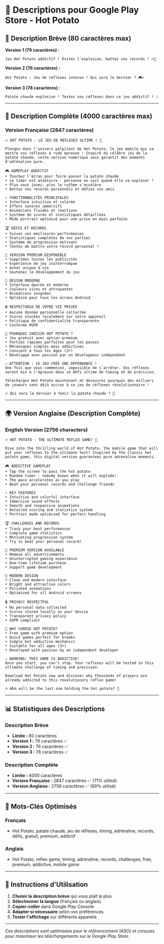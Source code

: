 # 📱 Descriptions pour Google Play Store - Hot Potato

## 🎯 Description Brève (80 caractères max)

**Version 1 (79 caractères) :**
```
Jeu Hot Potato addictif ! Évitez l'explosion, battez vos records ! 🔥🥔
```

**Version 2 (76 caractères) :**
```
Hot Potato : Jeu de réflexes intense ! Qui sera le dernier ? 🎮⚡
```

**Version 3 (78 caractères) :**
```
Patate chaude explosive ! Testez vos réflexes dans ce jeu addictif ! 💥
```

---

## 📝 Description Complète (4000 caractères max)

### Version Française (2847 caractères)

```
🔥 HOT POTATO - LE JEU DE RÉFLEXES ULTIME ! 🥔

Plongez dans l'univers palpitant de Hot Potato, le jeu mobile qui va mettre vos réflexes à rude épreuve ! Inspiré du célèbre jeu de la patate chaude, cette version numérique vous garantit des moments d'adrénaline pure.

🎮 GAMEPLAY ADDICTIF
• Touchez l'écran pour faire passer la patate chaude
• Le timer est aléatoire - personne ne sait quand elle va exploser !
• Plus vous jouez, plus le rythme s'accélère
• Battez vos records personnels et défiez vos amis

⚡ FONCTIONNALITÉS PRINCIPALES
• Interface intuitive et colorée
• Effets sonores immersifs
• Animations fluides et réactives
• Système de scores et statistiques détaillées
• Mode portrait optimisé pour une prise en main parfaite

🏆 DÉFIS ET RECORDS
• Suivez vos meilleures performances
• Statistiques complètes de vos parties
• Système de progression motivant
• Tentez de battre votre record personnel !

💎 VERSION PREMIUM DISPONIBLE
• Supprimez toutes les publicités
• Expérience de jeu ininterrompue
• Achat unique à vie
• Soutenez le développement du jeu

🎨 DESIGN MODERNE
• Interface épurée et moderne
• Couleurs vives et attrayantes
• Animations soignées
• Optimisé pour tous les écrans Android

🔒 RESPECTUEUX DE VOTRE VIE PRIVÉE
• Aucune donnée personnelle collectée
• Scores stockés localement sur votre appareil
• Politique de confidentialité transparente
• Conforme RGPD

🎯 POURQUOI CHOISIR HOT POTATO ?
• Jeu gratuit avec option premium
• Parties rapides parfaites pour les pauses
• Mécaniques simples mais addictives
• Convient à tous les âges (3+)
• Développé avec passion par un développeur indépendant

⚠️ ATTENTION : CE JEU CRÉE UNE DÉPENDANCE !
Une fois que vous commencez, impossible de s'arrêter. Vos réflexes seront mis à l'épreuve dans ce défi ultime de timing et de précision.

Téléchargez Hot Potato maintenant et découvrez pourquoi des milliers de joueurs sont déjà accros à ce jeu de réflexes révolutionnaire !

🔥 Qui sera le dernier à tenir la patate chaude ? 🥔
```

---

## 🌍 Version Anglaise (Description Complète)

### English Version (2756 characters)

```
🔥 HOT POTATO - THE ULTIMATE REFLEX GAME! 🥔

Dive into the thrilling world of Hot Potato, the mobile game that will put your reflexes to the ultimate test! Inspired by the classic hot potato game, this digital version guarantees pure adrenaline moments.

🎮 ADDICTIVE GAMEPLAY
• Tap the screen to pass the hot potato
• Random timer - nobody knows when it will explode!
• The pace accelerates as you play
• Beat your personal records and challenge friends

⚡ KEY FEATURES
• Intuitive and colorful interface
• Immersive sound effects
• Smooth and responsive animations
• Detailed scoring and statistics system
• Portrait mode optimized for perfect handling

🏆 CHALLENGES AND RECORDS
• Track your best performances
• Complete game statistics
• Motivating progression system
• Try to beat your personal record!

💎 PREMIUM VERSION AVAILABLE
• Remove all advertisements
• Uninterrupted gaming experience
• One-time lifetime purchase
• Support game development

🎨 MODERN DESIGN
• Clean and modern interface
• Bright and attractive colors
• Polished animations
• Optimized for all Android screens

🔒 PRIVACY RESPECTFUL
• No personal data collected
• Scores stored locally on your device
• Transparent privacy policy
• GDPR compliant

🎯 WHY CHOOSE HOT POTATO?
• Free game with premium option
• Quick games perfect for breaks
• Simple but addictive mechanics
• Suitable for all ages (3+)
• Developed with passion by an independent developer

⚠️ WARNING: THIS GAME IS ADDICTIVE!
Once you start, you can't stop. Your reflexes will be tested in this ultimate challenge of timing and precision.

Download Hot Potato now and discover why thousands of players are already addicted to this revolutionary reflex game!

🔥 Who will be the last one holding the hot potato? 🥔
```

---

## 📊 Statistiques des Descriptions

### Description Brève
- **Limite :** 80 caractères
- **Version 1 :** 79 caractères ✅
- **Version 2 :** 76 caractères ✅
- **Version 3 :** 78 caractères ✅

### Description Complète
- **Limite :** 4000 caractères
- **Version Française :** 2847 caractères ✅ (71% utilisé)
- **Version Anglaise :** 2756 caractères ✅ (69% utilisé)

---

## 🎯 Mots-Clés Optimisés

### Français
- Hot Potato, patate chaude, jeu de réflexes, timing, adrénaline, records, défis, gratuit, premium, addictif

### Anglais
- Hot Potato, reflex game, timing, adrenaline, records, challenges, free, premium, addictive, mobile game

---

## 📝 Instructions d'Utilisation

1. **Choisir la description brève** qui vous plaît le plus
2. **Sélectionner la langue** (français ou anglais)
3. **Copier-coller** dans Google Play Console
4. **Adapter si nécessaire** selon vos préférences
5. **Tester l'affichage** sur différents appareils

---

*Ces descriptions sont optimisées pour le référencement (ASO) et conçues pour maximiser les téléchargements sur le Google Play Store.*